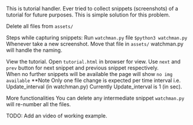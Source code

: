 This is tutorial handler. 
Ever tried to collect snippets (screenshots) of a tutorial for future purposes.
This is simple solution for this problem.

Delete all files from `assets/`

Steps while capturing snippets:
    Run `watchman.py` file
        `$python3 watchman.py`
    Whenever take a new screenshot. Move that file in `assets/`
    watchman.py will handle the naming.

View the tutorial.
    Open `tutorial.html` in browser for view.
    Use `next` and `prev` button for next snippet and previous snippet respectively.   
    When no further snippets will be available the page will show `no img available`
**Note
Only one file change is expected per time interval i.e. Update_interval (in watchman.py) 
Currently Update_interval is 1 (in sec).

More functionalities 
    You can delete any intermediate snippet `watchman.py` will re-number all the files.


TODO:
    Add an video of working example.